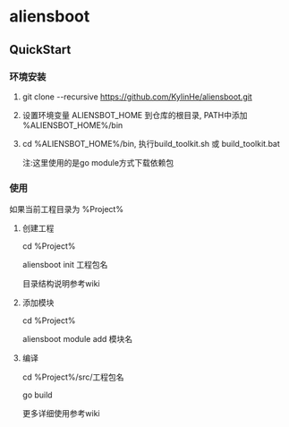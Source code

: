 # aliensboot

## QuickStart

### 环境安装

1. git clone --recursive https://github.com/KylinHe/aliensboot.git

2. 设置环境变量 ALIENSBOT_HOME 到仓库的根目录, PATH中添加 %ALIENSBOT_HOME%/bin

3. cd %ALIENSBOT_HOME%/bin, 执行build_toolkit.sh 或 build_toolkit.bat 

    注:这里使用的是go module方式下载依赖包 


### 使用

如果当前工程目录为  %Project%

1. 创建工程
   
   cd %Project%
   
   aliensboot init 工程包名
   
   目录结构说明参考wiki
   
2. 添加模块
   
   cd %Project%
   
   aliensboot module add 模块名
   
3. 编译
   
   cd %Project%/src/工程包名
   
   go build
   
   更多详细使用参考wiki
    
  
